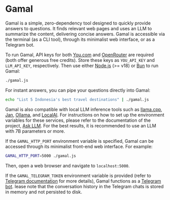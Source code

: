 # Gamal

Gamal is a simple, zero-dependency tool designed to quickly provide answers to questions. It finds relevant web pages and uses an LLM to summarize the content, delivering concise answers.  Gamal is accessible via the terminal (as a CLI tool), through its minimalist web interface, or as a Telegram bot.

To run Gamal, API keys for both [You.com](https://you.com) and [OpenRouter](https://openrouter.ai) are required (both offer generous free credits). Store these keys as `YOU_API_KEY` and `LLM_API_KEY`, respectively. Then use either [Node.js](https://nodejs.org) (>= v18) or [Bun](https://bun.sh) to run Gamal:

```bash
./gamal.js
```

For instant answers, you can pipe your questions directly into Gamal:
```bash
echo "List 5 Indonesia's best travel destinations" | ./gamal.js
```

Gamal is also compatible with local LLM inference tools such as [llama.cpp](https://github.com/ggerganov/llama.cpp), [Jan](https://jan.ai), [Ollama](https://ollama.com), and [LocalAI](https://localai.io). For instructions on how to set up the environment variables for these services, please refer to the documentation of the project, [Ask LLM](https://github.com/ariya/ask-llm?tab=readme-ov-file#using-local-llm-servers). For the best results, it is recommended to use an LLM with 7B parameters or more.

If the `GAMAL_HTTP_PORT` environment variable is specified, Gamal can be accessed through its minimalist front-end web interface. For example:
```bash
GAMAL_HTTP_PORT=5000 ./gamal.js
```
Then, open a web browser and navigate to `localhost:5000`.

If the `GAMAL_TELEGRAM_TOKEN` environment variable is provided (refer to [Telegram documentation](https://core.telegram.org/bots/tutorial#obtain-your-bot-token) for more details), Gamal functions as a [Telegram bot](https://core.telegram.org/bots). lease note that the conversation history in the Telegram chats is stored in memory and not persisted to disk.
